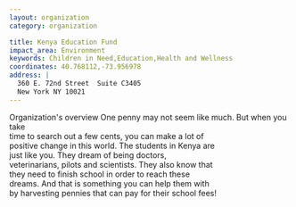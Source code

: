 ```yaml
---
layout: organization
category: organization

title: Kenya Education Fund
impact_area: Environment
keywords: Children in Need,Education,Health and Wellness
coordinates: 40.768112,-73.956978
address: |
  360 E. 72nd Street  Suite C3405
  New York NY 10021
---
```

Organization's overview
One penny may not seem like much.  But when you take  
time to search out a few cents, you can make a lot of  
positive change in this world.  The students in Kenya are  
just like you.  They dream of being doctors,  
veterinarians, pilots and scientists.  They also know that  
they need to finish school in order to reach these  
dreams.  And that is something you can help them with  
by harvesting pennies that can pay for their school fees!